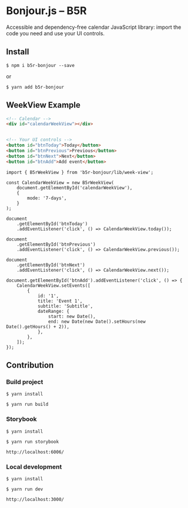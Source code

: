 # Bonjour.js – B5R

Accessible and dependency-free calendar JavaScript library: import the code you need and use your UI controls.

## Install

```
$ npm i b5r-bonjour --save
```

or

```
$ yarn add b5r-bonjour
```

## WeekView Example

```HTML
<!-- Calendar -->
<div id="calendarWeekView"></div>


<!-- Your UI controls -->
<button id="btnToday">Today</button>
<button id="btnPrevious">Previous</button>
<button id="btnNext">Next</button>
<button id="btnAdd">Add event</button>
```

```TS
import { B5rWeekView } from 'b5r-bonjour/lib/week-view';

const CalendarWeekView = new B5rWeekView(
    document.getElementById('calendarWeekView'),
    {
        mode: '7-days',
    }
);

document
    .getElementById('btnToday')
    .addEventListener('click', () => CalendarWeekView.today());

document
    .getElementById('btnPrevious')
    .addEventListener('click', () => CalendarWeekView.previous());

document
    .getElementById('btnNext')
    .addEventListener('click', () => CalendarWeekView.next());

document.getElementById('btnAdd').addEventListener('click', () => {
    CalendarWeekView.setEvents([
        {
            id: '1',
            title: 'Event 1',
            subtitle: 'Subtitle',
            dateRange: {
                start: new Date(),
                end: new Date(new Date().setHours(new Date().getHours() + 2)),
            },
        },
    ]);
});
```

## Contribution

### Build project

```
$ yarn install
```

```
$ yarn run build
```

### Storybook

```
$ yarn install
```

```
$ yarn run storybook
```

```
http://localhost:6006/
```

### Local development

```
$ yarn install
```

```
$ yarn run dev
```

```
http://localhost:3000/
```
